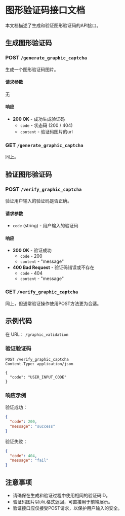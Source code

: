 # 图形验证码接口文档

本文档描述了生成和验证图形验证码的API接口。

## 生成图形验证码

### POST `/generate_graphic_captcha`

生成一个图形验证码图片。

#### 请求参数
无

#### 响应
- **200 OK** - 成功生成验证码
  - `code` - 状态码 (200 / 404)
  - `content` - 验证码图片的url

### GET `/generate_graphic_captcha`

同上。

## 验证图形验证码

### POST `/verify_graphic_captcha`

验证用户输入的验证码是否正确。

#### 请求参数
- `code` (string) - 用户输入的验证码

#### 响应
- **200 OK** - 验证成功
  - `code` - 200
  - `content` - "message"
- **400 Bad Request** - 验证码错误或不存在
  - `code` - 404
  - `content` - "message"


### GET `/verify_graphic_captcha`

同上，但通常验证操作使用POST方法更为合适。

## 示例代码

在 URL： `/graphic_validation`

### 验证验证码

```http
POST /verify_graphic_captcha
Content-Type: application/json

{
  "code": "USER_INPUT_CODE"
}
```

### 响应示例

验证成功：

```json
{
  "code": 200,
  "message": "success"
}
```

验证失败：

```json
{
  "code": 404,
  "message": "fail"
}
```

## 注意事项

- 请确保在生成和验证过程中使用相同的验证码ID。
- 验证码图片以`URL`格式返回，可直接用于前端展示。
- 验证接口应仅接受POST请求，以保护用户输入的安全。